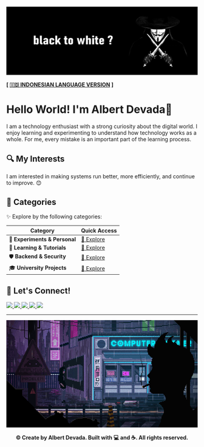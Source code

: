![background](img/background.png)

**[ [🇮🇩 INDONESIAN LANGUAGE VERSION](https://translate.google.com/translate?hl=&sl=en&tl=id&u=https://github.com/albertdveada) ]**

# Hello World! I'm Albert Devada👋
I am a technology enthusiast with a strong curiosity about the digital world. I enjoy learning and experimenting to understand how technology works as a whole. For me, every mistake is an important part of the learning process.

## 🔍 My Interests
I am interested in making systems run better, more efficiently, and continue to improve. 😊


## 📁 Categories
✨ Explore by the following categories:

| Category | Quick Access |
|----------|--------------|
| 🔬 **Experiments & Personal** | [🔗 Explore](https://github.com/albertdveada/Experiments/blob/main/README.md) |
| 📘 **Learning & Tutorials** | [🔗 Explore](https://github.com/albertdveada/Learning/blob/main/README.md) |
| 🛡️ **Backend & Security** | [🔗 Explore](https://github.com/albertdveada/Backend-Security/blob/main/README.md) |
| 🎓 **University Projects** | [🔗 Explore](https://github.com/albertdveada/University-Projects/blob/main/README.md) |

## 🚀 Let's Connect!
<a href="https://instagram.com/albert_devada" target="_blank">
  <img src="https://img.shields.io/badge/Instagram-E4405F?style=for-the-badge&logo=instagram&logoColor=white" />
</a>
<a href="https://t.me/albertdevada" target="_blank">
  <img src="https://img.shields.io/badge/Telegram-2CA5E0?style=for-the-badge&logo=telegram&logoColor=white" />
</a>
<a href="https://linkedin.com/in/noufalburhan/" target="_blank">
  <img src="https://img.shields.io/badge/LinkedIn-0077B5?style=for-the-badge&logo=linkedin&logoColor=white" />
</a>
<a href="https://hackerone.com/albertdevada" target="_blank">
  <img src="https://img.shields.io/badge/Hackerone-494649?style=for-the-badge&logo=hackerone&logoColor=white" />
</a>
<a href="https://bugcrowd.com/albertdevada" target="_blank">
  <img src="https://img.shields.io/badge/Bugcrowd-F26822?style=for-the-badge&logo=bugcrowd&logoColor=white" />
</a>

---

![background](img/cyber-city.gif)

<p align="center">
  <b>© Create by Albert Devada. Built with 💻 and ☕. All rights reserved.</b>
</p>

